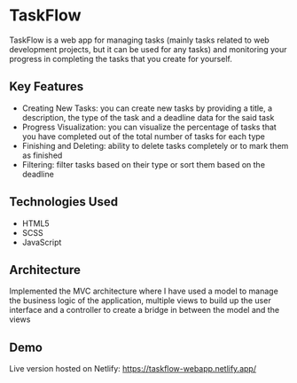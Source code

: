 # TaskFlow 

TaskFlow is a web app for managing tasks (mainly tasks related to web development projects, but it can be used for any tasks) and monitoring your progress in completing the tasks that you create for yourself. 

## Key Features 

- Creating New Tasks: you can create new tasks by providing a title, a description, the type of the task and a deadline data for the said task
- Progress Visualization: you can visualize the percentage of tasks that you have completed out of the total number of tasks for each type
- Finishing and Deleting: ability to delete tasks completely or to mark them as finished
- Filtering: filter tasks based on their type or sort them based on the deadline

## Technologies Used 

- HTML5
- SCSS 
- JavaScript

## Architecture 

Implemented the MVC architecture where I have used a model to manage the business logic of the application, multiple views to build up the user interface and a controller to create a bridge in between the model and the views

## Demo 

Live version hosted on Netlify: https://taskflow-webapp.netlify.app/
